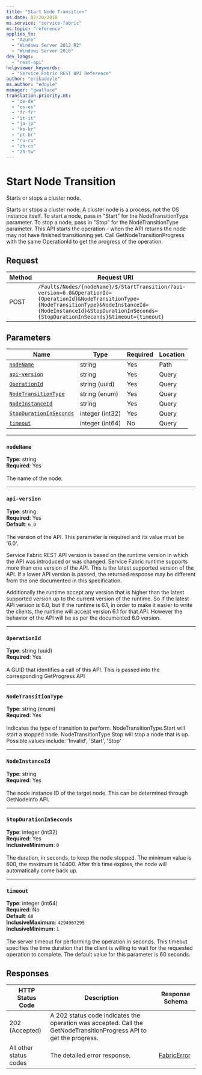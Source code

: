 ```yaml
---
title: "Start Node Transition"
ms.date: 07/20/2018
ms.service: "service-fabric"
ms.topic: "reference"
applies_to: 
  - "Azure"
  - "Windows Server 2012 R2"
  - "Windows Server 2016"
dev_langs: 
  - "rest-api"
helpviewer_keywords: 
  - "Service Fabric REST API Reference"
author: "erikadoyle"
ms.author: "edoyle"
manager: "gwallace"
translation.priority.mt: 
  - "de-de"
  - "es-es"
  - "fr-fr"
  - "it-it"
  - "ja-jp"
  - "ko-kr"
  - "pt-br"
  - "ru-ru"
  - "zh-cn"
  - "zh-tw"
---
```

# Start Node Transition
Starts or stops a cluster node.

Starts or stops a cluster node.  A cluster node is a process, not the OS instance itself.  To start a node, pass in "Start" for the NodeTransitionType parameter.
To stop a node, pass in "Stop" for the NodeTransitionType parameter.  This API starts the operation - when the API returns the node may not have finished transitioning yet.
Call GetNodeTransitionProgress with the same OperationId to get the progress of the operation.


## Request
| Method | Request URI |
| ------ | ----------- |
| POST | `/Faults/Nodes/{nodeName}/$/StartTransition/?api-version=6.0&OperationId={OperationId}&NodeTransitionType={NodeTransitionType}&NodeInstanceId={NodeInstanceId}&StopDurationInSeconds={StopDurationInSeconds}&timeout={timeout}` |


## Parameters
| Name | Type | Required | Location |
| --- | --- | --- | --- |
| [`nodeName`](#nodename) | string | Yes | Path |
| [`api-version`](#api-version) | string | Yes | Query |
| [`OperationId`](#operationid) | string (uuid) | Yes | Query |
| [`NodeTransitionType`](#nodetransitiontype) | string (enum) | Yes | Query |
| [`NodeInstanceId`](#nodeinstanceid) | string | Yes | Query |
| [`StopDurationInSeconds`](#stopdurationinseconds) | integer (int32) | Yes | Query |
| [`timeout`](#timeout) | integer (int64) | No | Query |

____
### `nodeName`
__Type__: string <br/>
__Required__: Yes<br/>
<br/>
The name of the node.

____
### `api-version`
__Type__: string <br/>
__Required__: Yes<br/>
__Default__: `6.0` <br/>
<br/>
The version of the API. This parameter is required and its value must be '6.0'.

Service Fabric REST API version is based on the runtime version in which the API was introduced or was changed. Service Fabric runtime supports more than one version of the API. This is the latest supported version of the API. If a lower API version is passed, the returned response may be different from the one documented in this specification.

Additionally the runtime accept any version that is higher than the latest supported version up to the current version of the runtime. So if the latest API version is 6.0, but if the runtime is 6.1, in order to make it easier to write the clients, the runtime will accept version 6.1 for that API. However the behavior of the API will be as per the documented 6.0 version.


____
### `OperationId`
__Type__: string (uuid) <br/>
__Required__: Yes<br/>
<br/>
A GUID that identifies a call of this API.  This is passed into the corresponding GetProgress API

____
### `NodeTransitionType`
__Type__: string (enum) <br/>
__Required__: Yes<br/>
<br/>
Indicates the type of transition to perform.  NodeTransitionType.Start will start a stopped node.  NodeTransitionType.Stop will stop a node that is up. Possible values include: 'Invalid', 'Start', 'Stop'

____
### `NodeInstanceId`
__Type__: string <br/>
__Required__: Yes<br/>
<br/>
The node instance ID of the target node.  This can be determined through GetNodeInfo API.

____
### `StopDurationInSeconds`
__Type__: integer (int32) <br/>
__Required__: Yes<br/>
__InclusiveMinimum__: `0` <br/>
<br/>
The duration, in seconds, to keep the node stopped.  The minimum value is 600, the maximum is 14400.  After this time expires, the node will automatically come back up.

____
### `timeout`
__Type__: integer (int64) <br/>
__Required__: No<br/>
__Default__: `60` <br/>
__InclusiveMaximum__: `4294967295` <br/>
__InclusiveMinimum__: `1` <br/>
<br/>
The server timeout for performing the operation in seconds. This timeout specifies the time duration that the client is willing to wait for the requested operation to complete. The default value for this parameter is 60 seconds.

## Responses

| HTTP Status Code | Description | Response Schema |
| --- | --- | --- |
| 202 (Accepted) | A 202 status code indicates the operation was accepted.  Call the GetNodeTransitionProgress API to get the progress.<br/> |  |
| All other status codes | The detailed error response.<br/> | [FabricError](sfclient-v63-model-fabricerror.md) |
